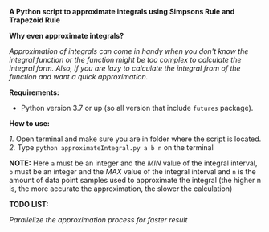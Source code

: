 **A Python script to approximate integrals using Simpsons Rule and Trapezoid Rule**

**Why even approximate integrals?**

_Approximation of integrals can come in handy when you don't know the integral function or the function might be too complex_ 
_to calculate the integral form. Also, if you are lazy to calculate the integral from of the function and want a quick approximation._

**Requirements:**

- Python version 3.7 or up (so all version that include `futures` package).

**How to use:**

_1._ Open terminal and make sure you are in folder where the script is located. 
_2._ Type `python approximateIntegral.py a b n` on the terminal

**NOTE:** Here `a` must be an integer and the _MIN_ value of the integral interval,
`b` must be an integer and the _MAX_ value of the integral interval and `n` is the amount of data point samples used to approximate the integral 
(the higher n is, the more accurate the approximation, the slower the calculation)

**TODO LIST:**

_Parallelize the approximation process for faster result_